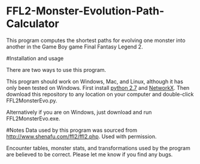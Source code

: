 # FFL2-Monster-Evolution-Path-Calculator

This program computes the shortest paths for evolving one monster into another in the Game Boy game Final Fantasy Legend 2. 

#Installation and usage

There are two ways to use this program. 

This program should work on Windows, Mac, and Linux, although it has only been tested on Windows. First install [python 2.7](https://www.python.org/) and [NetworkX](https://networkx.github.io/). Then download this repository to any location on your computer and double-click FFL2MonsterEvo.py.

Alternatively if you are on Windows, just download and run FFL2MonsterEvo.exe.

#Notes
Data used by this program was sourced from http://www.shenafu.com/ffl2/ffl2.php. Used with permission. 

Encounter tables, monster stats, and transformations used by the program are believed to be correct. Please let me know if you find any bugs.
